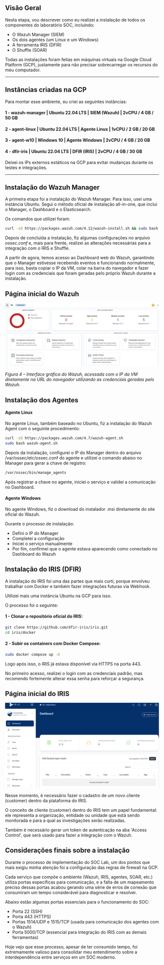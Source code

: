 ## Visão Geral

Nesta etapa, vou descrever como eu realizei a instalação de todos os componentes do laboratório SOC, incluindo:

- O Wazuh Manager (SIEM)
- Os dois agentes (um Linux e um Windows)
- A ferramenta IRIS (DFIR)
- O Shuffle (SOAR)

Todas as instalações foram feitas em máquinas virtuais na Google Cloud Platform (GCP), justamente para não precisar sobrecarregar os recursos do meu computador.

---

## Instâncias criadas na GCP

Para montar esse ambiente, eu criei as seguintes instâncias:

#### 1 - wazuh-manager | Ubuntu 22.04 LTS | SIEM (Wazuh) | 2vCPU / 4 GB / 50 GB
#### 2 - agent-linux | Ubuntu 22.04 LTS | Agente Linux | 1vCPU / 2 GB / 20 GB
#### 3 - agent-w10 | Windows 10 | Agente Windows | 2vCPU / 4 GB / 20 GB
#### 4 - dfir-iris | Ubuntu 22.04 LTS | DFIR (IRIS) | 2vCPU / 4 GB / 30 GB

Deixei os IPs externos estáticos na GCP para evitar mudanças durante os testes e integrações.

---

## Instalação do Wazuh Manager

A primeira etapa foi a instalação do Wazuh Manager. Para isso, usei uma instância Ubuntu. Segui o método oficial de instalação all-in-one, que inclui o Manager, o Dashboard e o Elasticsearch.

Os comandos que utilizei foram:

```bash
curl -sO https://packages.wazuh.com/4.12/wazuh-install.sh && sudo bash ./wazuh-install.sh -a
```
Depois de concluída a instalação, fiz algumas configurações no arquivo *ossec.conf* e, mais para frente, realizei as alterações necessárias para a integração com o IRIS e Shuffle.

A partir de agora, temos acesso ao Dashboard web do Wazuh, garantindo que o Manager estivesse recebendo eventos e funcionando normalmente, para isso, basta copiar o IP da VM, colar na barra do navegador e fazer login com as credenciais que foram geradas pelo próprio Wazuh durante a instalação.

## Página inicial do Wazuh
![Página inicial do Wazuh](../images/wazuh/DashboardWazuh.png)

*Figura 4 – Interface gráfica do Wazuh, acessada com o IP da VM diretamente na URL do navegador utilizando as credenciais geradas pelo Wazuh.*

## Instalação dos Agentes
#### Agente Linux

No agente Linux, também baseado no Ubuntu, fiz a instalação do Wazuh Agent com o seguinte procedimento:

```bash
curl -sO https://packages.wazuh.com/4.7/wazuh-agent.sh
sudo bash wazuh-agent.sh
```
Depois da instalação, configurei o IP do Manager dentro do arquivo /var/ossec/etc/ossec.conf do agente e utilizei o comando abaixo no Manager para gerar a chave de registro:

```bash
/var/ossec/bin/manage_agents
```
Após registrar a chave no agente, iniciei o serviço e validei a comunicação no Dashboard.

#### Agente Windows

No agente Windows, fiz o download do instalador .msi diretamente do site oficial do Wazuh.

Durante o processo de instalação:

- Defini o IP do Manager
- Completei a configuração
- Iniciei o serviço manualmente
- Por fim, confirmei que o agente estava aparecendo como conectado no Dashboard do Wazuh

## Instalação do IRIS (DFIR)
A instalação do IRIS foi uma das partes que mais curti, porque envolveu trabalhar com Docker e também fazer integrações futuras via Webhook.

Utilizei mais uma instância Ubuntu na GCP para isso.

O processo foi o seguinte:

#### 1 - Clonar o repositório oficial do IRIS:

``` bash
git clone https://github.com/dfir-iris/iris.git
cd iris/docker
```
#### 2 - Subir os containers com Docker Compose:

``` bash
sudo docker compose up -d
```
Logo após isso, o IRIS já estava disponível via HTTPS na porta 443.

No primeiro acesso, realizei o login com as credenciais padrão, mas recomendo fortemente alterar essa senha para reforçar a segurança.

## Página inicial do IRIS 
![Página inicial do IRIS](../images/iris/DashboardIris.png)

Nesse momento, é necessário fazer o cadastro de um novo cliente (customer) dentro da plataforma do IRIS.

O conceito de cliente (customer) dentro do IRIS tem um papel fundamental: ele representa a organização, entidade ou unidade que está sendo monitorada e para a qual as investigações serão realizadas.

Também é necessário gerar um token de autenticação na aba 'Access Control', que será usado para fazer a integração com o Wazuh.

## Considerações finais sobre a instalação

Durante o processo de implementação do SOC Lab, um dos pontos que mais exigiu minha atenção foi a configuração das regras de firewall na GCP.

Cada serviço que compõe o ambiente (Wazuh, IRIS, agentes, SOAR, etc.) utiliza portas específicas para comunicação, e a falta de um mapeamento preciso dessas portas acabou gerando uma série de erros de conexão que consumiram um tempo considerável para diagnosticar e resolver.

Abaixo estão algumas portas essenciais para o funcionamento do SOC:
- Porta 22 (SSH)
- Porta 443 (HTTPS)
- Portas 1514/UDP e 1515/TCP (usada para comunicação dos agentes com o Wazuh)
- Porta 5000/TCP (essencial para integração do IRIS com as demais ferramentas)

Hoje vejo que esse processo, apesar de ter consumido tempo, foi extremamente valioso para consolidar meu entendimento sobre a interdependência entre serviços em um SOC moderno.




